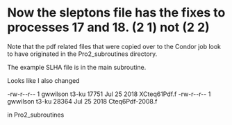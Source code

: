 # Now the sleptons file has the fixes to processes 17 and 18.   (2 1) not (2 2)

Note that the pdf related files that were copied over to the Condor job 
look to have originated in the Pro2_subroutines directory. 

The example SLHA file is in the main subroutine.

Looks like I also changed 

-rw-r--r-- 1 gwwilson t3-ku  17751 Jul 25  2018 XCteq61Pdf.f
-rw-r--r-- 1 gwwilson t3-ku  28364 Jul 25  2018 Cteq6Pdf-2008.f

in Pro2_subroutines



